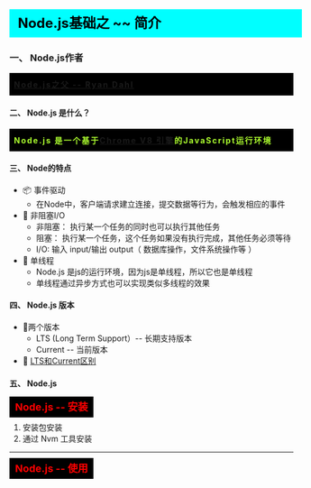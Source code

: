 <div
    style = "
        width: 100%;
        height: 50px;
        background: #00FFFF;
        color: black;
        line-height: 50px;
        padding-left: 15px;
        font-size: 24px;
        font-weight: bold;
    "
> 
    Node.js基础之 ~~ 简介
</div>

### 一、 Node.js作者
<div
    style = "background: black;text-align: justify;padding: 10px 8px;letter-spacing: 2px;"
>
    <font color = "greenyellow" style = "font-weight: bold;">  
        <a href="https://baijiahao.baidu.com/s?id=1637314147455350499&wfr=spider&for=pc">Node.js之父 -- Ryan Dahl</a>
    </font>
</div>

#### 二、 Node.js 是什么？
<div
    style = "background: black;text-align: justify;padding: 10px 8px;letter-spacing: 2px;"
>
    <font color = "greenyellow" style = "font-weight: bold;">  
        Node.js 是一个基于<a  href="https://baike.baidu.com/item/V8/6178125?fr=aladdin">Chrome V8 引擎</a>的JavaScript运行环境 
    </font>
</div>

#### 三、 Node的特点

- 📦 事件驱动
    - 在Node中，客户端请求建立连接，提交数据等行为，会触发相应的事件
- 🏈 非阻塞I/O
    - 非阻塞： 执行某一个任务的同时也可以执行其他任务
    - 阻塞： 执行某一个任务，这个任务如果没有执行完成，其他任务必须等待
    - I/O: 输入 input/输出 output（ 数据库操作，文件系统操作等  ）
- 🎉 单线程
    - Node.js 是js的运行环境，因为js是单线程，所以它也是单线程
    - 单线程通过异步方式也可以实现类似多线程的效果

#### 四、 Node.js 版本

- 💈两个版本
    - LTS (Long Term Support）-- 长期支持版本
    - Current -- 当前版本
- 🐠 [LTS和Current区别](https://blog.csdn.net/u012532033/article/details/73332099)

#### 五、 Node.js 
<font color = "red" style = "font-size: 18px;font-weight: bold;background: black;padding: 8px 10px;">
    Node.js -- 安装
</font>

1. 安装包安装
2. 通过 Nvm 工具安装

<hr>
<font color = "red" style = "font-size: 18px;font-weight: bold;background: black;padding: 8px 10px;">
    Node.js -- 使用
</font>





